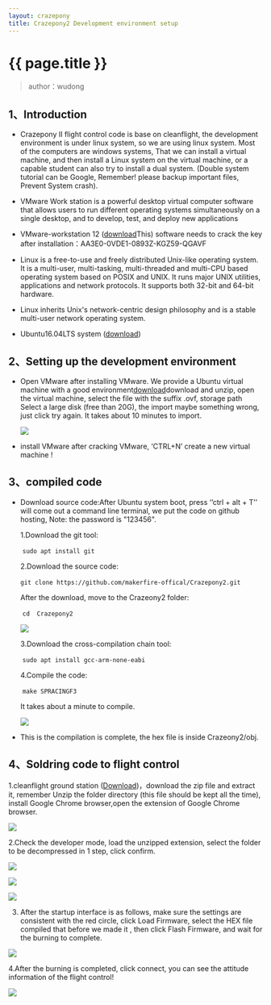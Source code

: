 ```yaml
---
layout: crazepony
title: Crazepony2 Development environment setup
---
```


# {{ page.title }}

> author：wudong

## 1、Introduction
+ Crazepony II flight control code is base on cleanflight, the development environment is under linux system, so we are using linux system. Most of the computers are windows systems, That we can install a virtual machine, and then install a Linux system on the virtual machine, or a capable student can also try to install a dual system. (Double system tutorial can be Google, Remember! please backup important files, Prevent System crash).

+ VMware Work station is a powerful desktop virtual computer software that allows users to run different operating systems simultaneously on a single desktop, and to develop, test, and deploy new applications

+ VMware-workstation 12 ([download](http://pan.baidu.com/s/1jIiHVBC)This) software needs to crack the key after installation：AA3E0-0VDE1-0893Z-KGZ59-QGAVF

+ Linux is a free-to-use and freely distributed Unix-like operating system. It is a multi-user, multi-tasking, multi-threaded and multi-CPU based operating system based on POSIX and UNIX. It runs major UNIX utilities, applications and network protocols. It supports both 32-bit and 64-bit hardware.

+ Linux inherits Unix's network-centric design philosophy and is a stable multi-user network operating system.

+ Ubuntu16.04LTS system ([download](http://pan.baidu.com/s/1i5FnYOP))

## 2、Setting up the development environment
* Open VMware after installing VMware. We provide a Ubuntu virtual machine with a good environment[download](http://pan.baidu.com/s/1cMol5s)download and unzip, open the virtual machine, select the file with the suffix .ovf, storage path Select a large disk (free than 20G), the import maybe something wrong, just click try again. It takes about 10 minutes to import.

  ![](/assets/img/C2-environment-1.png)

* install VMware after cracking VMware, ‘CTRL+N’ create a new virtual machine !



## 3、compiled code
* Download source code:After Ubuntu system boot, press ‘’ctrl + alt + T’’ will come out a command line terminal, we put the code on github hosting,
 Note: the password is "123456".

  1.Download the git tool:

  ​		`sudo apt install git`

  2.Download the source code:

  ​		`git clone https://github.com/makerfire-offical/Crazepony2.git`

  After the download, move to the Crazeony2 folder:

  ​		`cd  Crazepony2`

  ![](/assets/img/C2-environment-9.png)

  3.Download the cross-compilation chain tool:

  ​		`sudo apt install gcc-arm-none-eabi`

  4.Compile the code:

  ​		`make SPRACINGF3`

  It takes about a minute to compile.

  ![](/assets/img/C2-environment-10.png)

+ This is the compilation is complete, the hex file is inside Crazeony2/obj.

## 4、Soldring code to flight control
1.cleanflight ground station ([Download](https://github.com/cleanflight/cleanflight-configurator/releases/download/CLFL_v1.2.4/cleanflight-configurator-1.2.4.zip))，download the zip file and extract it, remember Unzip the folder directory (this file should be kept all the time), install Google Chrome browser,open the extension of Google Chrome browser.

  ![](/assets/img/C2-environment-11.png)

2.Check the developer mode, load the unzipped extension, select the folder to be decompressed in 1 step, click confirm.

  ![](/assets/img/C2-environment-12.png)
  
  ![](/assets/img/C2-environment-13.png)
  
  ![](/assets/img/C2-environment-14.png)

3. After the startup interface is as follows, make sure the settings are consistent with the red circle, click Load Firmware, select the HEX file compiled that before we made it , then click Flash Firmware, and wait for the burning to complete.

  ![](/assets/img/C2-environment-15.png)

4.After the burning is completed, click connect, you can see the attitude information of the flight control!

  ![](/assets/img/C2-environment-16.png)
​	